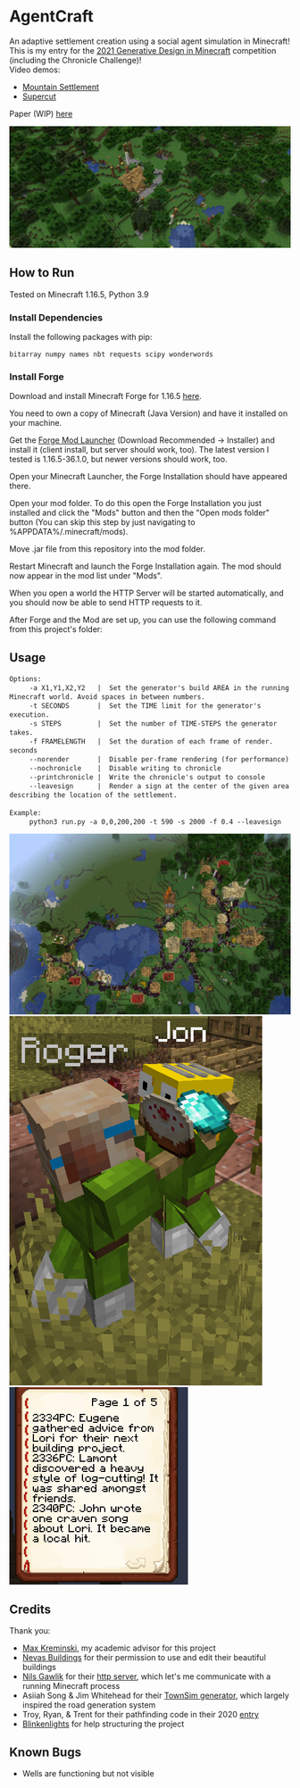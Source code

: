 # AgentCraft
An adaptive settlement creation using a social agent simulation in Minecraft! This is my entry for the [2021 Generative Design in Minecraft](https://gendesignmc.wikidot.com/wiki:settlement-generation-competition) competition (including the Chronicle Challenge)!  
Video demos:  
+ [Mountain Settlement](https://www.youtube.com/watch?v=Gc5h54Bus_k)  
+ [Supercut](https://youtu.be/DGLiWOxWLig)  

Paper (WIP) [here](https://aith.github.io/assets/pdf/AgentCraft__EXAG_2021__.draft1.pdf)

![Timelapse gif](img/demo.gif)

## How to Run
Tested on Minecraft 1.16.5, Python 3.9

### Install Dependencies
Install the following packages with pip:
```
bitarray numpy names nbt requests scipy wonderwords
```

### Install Forge
Download and install Minecraft Forge for 1.16.5 [here](https://files.minecraftforge.net/).  

You need to own a copy of Minecraft (Java Version) and have it installed on your machine.

Get the [Forge Mod Launcher](https://files.minecraftforge.net/net/minecraftforge/forge/) (Download Recommended -> Installer) and install it (client install, but server should work, too). The latest version I tested is 1.16.5-36.1.0, but newer versions should work, too.

Open your Minecraft Launcher, the Forge Installation should have appeared there.

Open your mod folder. To do this open the Forge Installation you just installed and click the "Mods" button and then the "Open mods folder" button (You can skip this step by just navigating to %APPDATA%/.minecraft/mods).

Move .jar file from this repository into the mod folder.

Restart Minecraft and launch the Forge Installation again. The mod should now appear in the mod list under "Mods".

When you open a world the HTTP Server will be started automatically, and you should now be able to send HTTP requests to it.  

After Forge and the Mod are set up, you can use the following command from this project's folder:  

## Usage
```
Options:
     -a X1,Y1,X2,Y2   |  Set the generator's build AREA in the running Minecraft world. Avoid spaces in between numbers.
     -t SECONDS       |  Set the TIME limit for the generator's execution. 
     -s STEPS         |  Set the number of TIME-STEPS the generator takes. 
     -f FRAMELENGTH   |  Set the duration of each frame of render.  seconds
     --norender       |  Disable per-frame rendering (for performance) 
     --nochronicle    |  Disable writing to chronicle
     --printchronicle |  Write the chronicle's output to console
     --leavesign      |  Render a sign at the center of the given area describing the location of the settlement.

Example:
     python3 run.py -a 0,0,200,200 -t 590 -s 2000 -f 0.4 --leavesign
 ```

![overhead pic](img/roads1.png)
![agents pic](img/agents_friendly.png)
![chronicle pic](img/chronicle_page_1.png)

## Credits
Thank you:
+ [Max Kreminski](https://github.com/mkremins), my academic advisor for this project
+ [Nevas Buildings](https://www.youtube.com/c/NevasBuildings/videos) for their permission to use and edit their beautiful buildings
+ [Nils Gawlik](https://github.com/nilsgawlik) for their [http server](https://github.com/nilsgawlik/gdmc_http_interface), which let's me communicate with a running Minecraft process
+ Asiiah Song & Jim Whitehead for their [TownSim generator](https://github.com/AugmentedDesignLab/town-sim-py), which largely inspired the road generation system
+ Troy, Ryan, & Trent for their pathfinding code in their 2020 [entry](https://gendesignmc.wikidot.com/wiki:2020-settlement-generation-competition)
+ [Blinkenlights](https://github.com/Flashing-Blinkenlights) for help structuring the project

## Known Bugs
+ Wells are functioning but not visible
